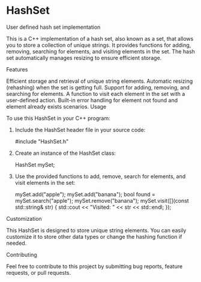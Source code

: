 # HashSet
User defined hash set implementation

This is a C++ implementation of a hash set, also known as a set, that allows you to store a collection of unique strings. It provides functions for adding, removing, searching for elements, and visiting elements in the set. The hash set automatically manages resizing to ensure efficient storage.

Features

Efficient storage and retrieval of unique string elements.
Automatic resizing (rehashing) when the set is getting full.
Support for adding, removing, and searching for elements.
A function to visit each element in the set with a user-defined action.
Built-in error handling for element not found and element already exists scenarios.
Usage

To use this HashSet in your C++ program:

1. Include the HashSet header file in your source code:

	#include "HashSet.h"

2. Create an instance of the HashSet class:

	HashSet mySet;

3. Use the provided functions to add, remove, search for elements, and visit elements in the set:

	mySet.add("apple");
  mySet.add("banana");
  bool found = mySet.search("apple");
  mySet.remove("banana");
  mySet.visit([](const std::string& str) {
    std::cout << "Visited: " << str << std::endl;
  });


Customization

This HashSet is designed to store unique string elements. You can easily customize it to store other data types or change the hashing function if needed.

Contributing

Feel free to contribute to this project by submitting bug reports, feature requests, or pull requests.
